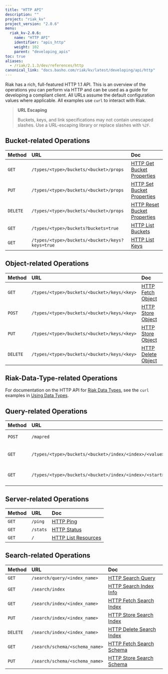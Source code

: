 ```yaml
---
title: "HTTP API"
description: ""
project: "riak_kv"
project_version: "2.0.6"
menu:
  riak_kv-2.0.6:
    name: "HTTP API"
    identifier: "apis_http"
    weight: 102
    parent: "developing_apis"
toc: true
aliases:
  - /riak/2.1.3/dev/references/http
canonical_link: "docs.basho.com/riak/kv/latest/developing/api/http"
---
```


Riak has a rich, full-featured HTTP 1.1 API. This is an overview of the
operations you can perform via HTTP and can be used as a guide for
developing a compliant client. All URLs assume the default configuration
values where applicable. All examples use `curl` to interact with Riak.

> **URL Escaping**
>
> Buckets, keys, and link specifications may not contain unescaped
slashes. Use a URL-escaping library or replace slashes with `%2F`.

## Bucket-related Operations

Method | URL | Doc
:------|:----|:---
`GET` | `/types/<type>/buckets/<bucket>/props` | [HTTP Get Bucket Properties](/riak/kv/2.0.6/developing/api/http/get-bucket-props)
`PUT` | `/types/<type>/buckets/<bucket>/props` | [HTTP Set Bucket Properties](/riak/kv/2.0.6/developing/api/http/set-bucket-props)
`DELETE` | `/types/<type>/buckets/<bucket>/props` | [HTTP Reset Bucket Properties](/riak/kv/2.0.6/developing/api/http/reset-bucket-props)
`GET` | `/types/<type>/buckets?buckets=true` | [HTTP List Buckets](/riak/kv/2.0.6/developing/api/http/list-buckets)
`GET` | `/types/<type>/buckets/<bucket>/keys?keys=true` | [HTTP List Keys](/riak/kv/2.0.6/developing/api/http/list-keys)

## Object-related Operations

Method | URL | Doc
:------|:----|:---
`GET` | `/types/<type>/buckets/<bucket>/keys/<key>` | [HTTP Fetch Object](/riak/kv/2.0.6/developing/api/http/fetch-object)
`POST` | `/types/<type>/buckets/<bucket>/keys/<key>` | [HTTP Store Object](/riak/kv/2.0.6/developing/api/http/store-object)
`PUT` | `/types/<type>/buckets/<bucket>/keys/<key>` | [HTTP Store Object](/riak/kv/2.0.6/developing/api/http/store-object)
`DELETE` | `/types/<type>/buckets/<bucket>/keys/<key>` | [HTTP Delete Object](/riak/kv/2.0.6/developing/api/http/delete-object)

## Riak-Data-Type-related Operations

For documentation on the HTTP API for [Riak Data Types](/riak/kv/2.0.6/learn/concepts/crdts),
see the `curl` examples in [Using Data Types](/riak/kv/2.0.6/developing/data-types).

## Query-related Operations

Method | URL | Doc
:------|:----|:---
`POST` | `/mapred` | [HTTP MapReduce](/riak/kv/2.0.6/developing/api/http/mapreduce)
`GET` | `/types/<type>/buckets/<bucket>/index/<index>/<value>` | [HTTP Secondary Indexes](/riak/kv/2.0.6/developing/api/http/secondary-indexes)
`GET` | `/types/<type>/buckets/<bucket>/index/<index>/<start>/<end>` | [HTTP Secondary Indexes](/riak/kv/2.0.6/developing/api/http/secondary-indexes)

## Server-related Operations

Method | URL | Doc
:------|:----|:---
`GET` | `/ping` | [HTTP Ping](/riak/kv/2.0.6/developing/api/http/ping)
`GET` | `/stats` | [HTTP Status](/riak/kv/2.0.6/developing/api/http/status)
`GET` | `/` | [HTTP List Resources](/riak/kv/2.0.6/developing/api/http/list-resources)

## Search-related Operations

Method | URL | Doc
:------|:----|:---
`GET` | `/search/query/<index_name>` | [HTTP Search Query](/riak/kv/2.0.6/developing/api/http/search-query)
`GET` | `/search/index` | [HTTP Search Index Info](/riak/kv/2.0.6/developing/api/http/search-index-info)
`GET` | `/search/index/<index_name>` | [HTTP Fetch Search Index](/riak/kv/2.0.6/developing/api/http/fetch-search-index)
`PUT` | `/search/index/<index_name>` | [HTTP Store Search Index](/riak/kv/2.0.6/developing/api/http/store-search-index)
`DELETE` | `/search/index/<index_name>` | [HTTP Delete Search Index](/riak/kv/2.0.6/developing/api/http/delete-search-index)
`GET` | `/search/schema/<schema_name>` | [HTTP Fetch Search Schema](/riak/kv/2.0.6/developing/api/http/fetch-search-schema)
`PUT` | `/search/schema/<schema_name>` | [HTTP Store Search Schema](/riak/kv/2.0.6/developing/api/http/store-search-schema)
